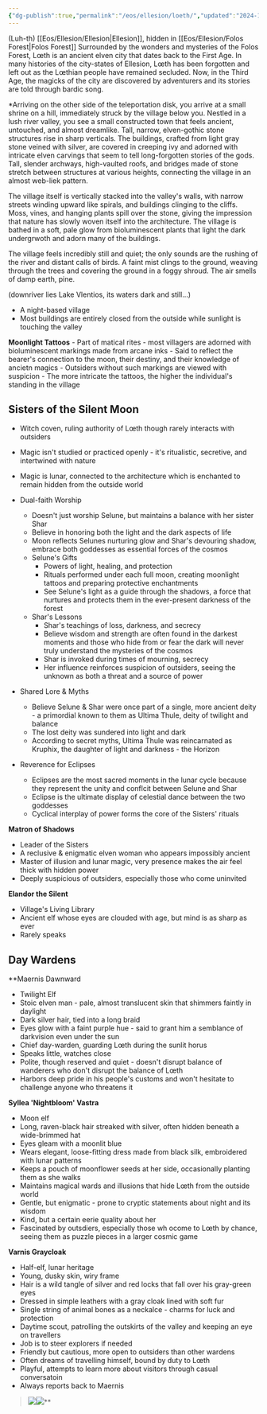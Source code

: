 ```yaml
---
{"dg-publish":true,"permalink":"/eos/ellesion/loeth/","updated":"2024-12-22T20:30:34.773-05:00"}
---
```


(Luh-th)
[[Eos/Ellesion/Ellesion\|Ellesion]], hidden in [[Eos/Ellesion/Folos Forest\|Folos Forest]]
Surrounded by the wonders and mysteries of the Folos Forest, Lœth is an ancient elven city that dates back to the First Age. In many histories of the city-states of Ellesion, Lœth has been forgotten and left out as the Lœthian people have remained secluded. Now, in the Third Age, the magicks of the city are discovered by adventurers and its stories are told through bardic song.

*Arriving on the other side of the teleportation disk, you arrive at a small shrine on a hill, immediately struck by the village below you. Nestled in a lush river valley, you see a small constructed town that feels ancient, untouched, and almost dreamlike. Tall, narrow, elven-gothic stone structures rise in sharp verticals. The buildings, crafted from light gray stone veined with silver, are covered in creeping ivy and adorned with intricate elven carvings that seem to tell long-forgotten stories of the gods. Tall, slender archways, high-vaulted roofs, and bridges made of stone stretch between structures at various heights, connecting the village in an almost web-liek pattern.

The village itself is vertically stacked into the valley's walls, with narrow streets winding upward like spirals, and buildings clinging to the cliffs. Moss, vines, and hanging plants spill over the stone, giving the impression that nature has slowly woven itself into the architecture. The village is bathed in a soft, pale glow from bioluminescent plants that light the dark undergrwoth and adorn many of the buildings.

The village feels incredibly still and quiet; the only sounds are the rushing of the river and distant calls of birds. A faint mist clings to the ground, weaving through the trees and covering the ground in a foggy shroud. The air smells of damp earth, pine. 

(downriver lies Lake Vlentios, its waters dark and still...)

- A night-based village
- Most buildings are entirely closed from the outside while sunlight is touching the valley

**Moonlight Tattoos**
	- Part of matical rites
	- most villagers are adorned with bioluminescent markings made from arcane inks
	- Said to reflect the bearer's connection to the moon, their destiny, and their knowledge of ancietn magics
	- Outsiders without such markings are viewed with suspicion
	- The more intricate the tattoos, the higher the individual's standing in the village
## Sisters of the Silent Moon

- Witch coven, ruling authority of Lœth though rarely interacts with outsiders
- Magic isn't studied or practiced openly - it's ritualistic, secretive, and intertwined with nature
- Magic is lunar, connected to the architecture which is enchanted to remain hidden from the outside world

- Dual-faith Worship
	- Doesn't just worship Selune, but maintains a balance with her sister Shar
	- Believe in honoring both the light and the dark aspects of life
	- Moon reflects Selunes nurturing glow and Shar's devouring shadow, embrace both goddesses as essential forces of the cosmos
	- Selune's Gifts
		- Powers of light, healing, and protection
		- Rituals performed under each full moon, creating moonlight tattoos and preparing protective enchantments 
		- See Selune's light as a guide through the shadows, a force that nurtures and protects them in the ever-present darkness of the forest
	- Shar's Lessons
		- Shar's teachings of loss, darkness, and secrecy
		- Believe wisdom and strength are often found in the darkest moments and those who hide from or fear the dark will never truly understand the mysteries of the cosmos
		- Shar is invoked during times of mourning, secrecy
		- Her influence reinforces suspicion of outsiders, seeing the unknown as both a threat and a source of power

- Shared Lore & Myths
	- Believe Selune & Shar were once part of a single, more ancient deity - a primordial known to them as Ultima Thule, deity of twilight and balance
	- The lost deity was sundered into light and dark
	- According to secret myths, Ultima Thule was reincarnated as Kruphix, the daughter of light and darkness - the Horizon

- Reverence for Eclipses
	- Eclipses are the most sacred moments in the lunar cycle because they represent the unity and conflcit between Selune and Shar
	- Eclipse is the ultimate display of celestial dance between the two goddesses
	- Cyclical interplay of power forms the core of the Sisters' rituals

**Matron of Shadows**
- Leader of the Sisters
- A reclusive & enigmatic elven woman who appears impossibly ancient
- Master of illusion and lunar magic, very presence makes the air feel thick with hidden power
- Deeply suspicious of outsiders, especially those who come uninvited

**Elandor the Silent**
- Village's Living Library
- Ancient elf whose eyes are clouded with age, but mind is as sharp as ever
- Rarely speaks
## Day Wardens

**Maernis Dawnward
- Twilight Elf
- Stoic elven man - pale, almost translucent skin that shimmers faintly in daylight
- Dark silver hair, tied into a long braid
- Eyes glow with a faint purple hue - said to grant him a semblance of darkvision even under the sun
- Chief day-warden, guarding Lœth during the sunlit horus
- Speaks little, watches close
- Polite, though reserved and quiet - doesn't disrupt balance of wanderers who don't disrupt the balance of Lœth
- Harbors deep pride in his people's customs and won't hesitate to challenge anyone who threatens it 


**Syllea 'Nightbloom' Vastra**
- Moon elf
- Long, raven-black hair streaked with silver, often hidden beneath a wide-brimmed hat
- Eyes gleam with a moonlit blue
- Wears elegant, loose-fitting dress made from black silk, embroidered with lunar patterns
- Keeps a pouch of moonflower seeds at her side, occasionally planting them as she walks
- Maintains magical wards and illusions that hide Lœth from the outside world
- Gentle, but enigmatic - prone to cryptic statements about night and its wisdom
- Kind, but a certain eerie quality about her
- Fascinated by outsdiers, especially those wh ocome to Lœth by chance, seeing them as puzzle pieces in a larger cosmic game


**Varnis Graycloak**
- Half-elf, lunar heritage
- Young, dusky skin, wiry frame
- Hair is a wild tangle of silver and red locks that fall over his gray-green eyes
- Dressed in simple leathers with a gray cloak lined with soft fur
- Single string of animal bones as a neckalce - charms for luck and protection
- Daytime scout, patrolling the outskirts of the valley and keeping an eye on travellers
- Job is to steer explorers if needed
- Friendly but cautious, more open to outsiders than other wardens
- Often dreams of travelling himself, bound by duty to Lœth
- Playful, attempts to learn more about visitors through casual conversatoin 
- Always reports back to Maernis

> ![](https://lh7-us.googleusercontent.com/IN2aGCTaMtjJfkLN6cVTZJRTyWIuhTpZGxtlPdVwMW42YNkCd1rtcDStQfrrxvIVAumzHn6TEKv4jFEZOEhxh1YgKbvZIV8Mr6nHh6bYCd4ayfUgEnAqXuwfGDFzT8dsOyA2FZqDtoFy05NKiazOOr4)![](https://lh7-us.googleusercontent.com/YnQmIuJ-EjJsm9YCPDoDxsGNO-jz0oSuyC4hwjdpmjCecV9ioXd4xk0j-THxUNMXyCOLY37H-1oKrONLSIkS6fEAtoEKQFCj-71YyYOMLjHWgRIOyd7DmH0slXvgKZZBemy4mOFtXDN-gNVhvCaH8sQ)**